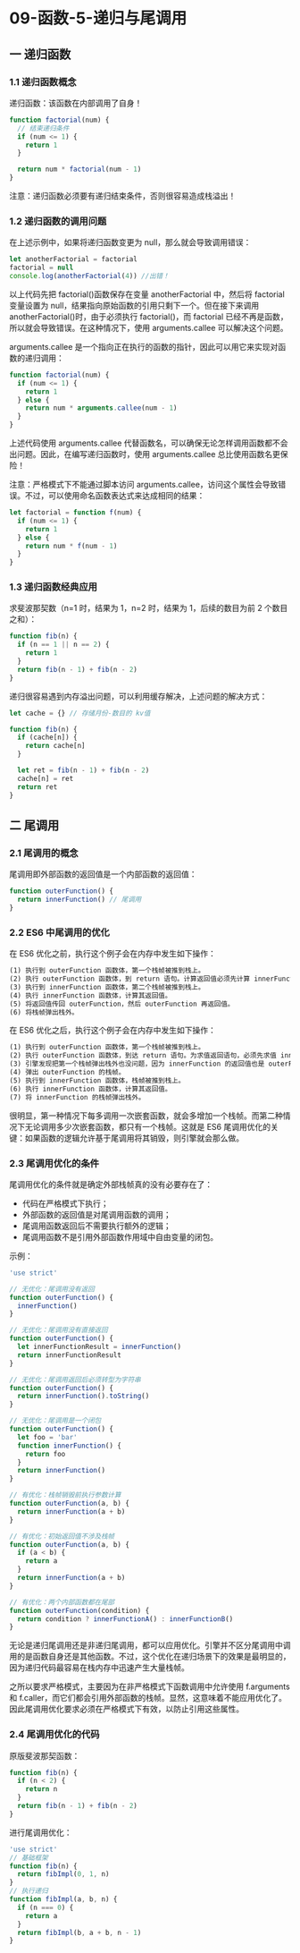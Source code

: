 # 09-函数-5-递归与尾调用

## 一 递归函数

### 1.1 递归函数概念

递归函数：该函数在内部调用了自身！

```js
function factorial(num) {
  // 结束递归条件
  if (num <= 1) {
    return 1
  }

  return num * factorial(num - 1)
}
```

注意：递归函数必须要有递归结束条件，否则很容易造成栈溢出！

### 1.2 递归函数的调用问题

在上述示例中，如果将递归函数变更为 null，那么就会导致调用错误：

```js
let anotherFactorial = factorial
factorial = null
console.log(anotherFactorial(4)) //出错！
```

以上代码先把 factorial()函数保存在变量 anotherFactorial 中，然后将 factorial 变量设置为 null，结果指向原始函数的引用只剩下一个。但在接下来调用 anotherFactorial()时，由于必须执行 factorial()，而 factorial 已经不再是函数，所以就会导致错误。在这种情况下，使用 arguments.callee 可以解决这个问题。

arguments.callee 是一个指向正在执行的函数的指针，因此可以用它来实现对函数的递归调用：

```js
function factorial(num) {
  if (num <= 1) {
    return 1
  } else {
    return num * arguments.callee(num - 1)
  }
}
```

上述代码使用 arguments.callee 代替函数名，可以确保无论怎样调用函数都不会出问题。因此，在编写递归函数时，使用 arguments.callee 总比使用函数名更保险！

注意：严格模式下不能通过脚本访问 arguments.callee，访问这个属性会导致错误。不过，可以使用命名函数表达式来达成相同的结果：

```js
let factorial = function f(num) {
  if (num <= 1) {
    return 1
  } else {
    return num * f(num - 1)
  }
}
```

### 1.3 递归函数经典应用

求斐波那契数（n=1 时，结果为 1，n=2 时，结果为 1，后续的数目为前 2 个数目之和）：

```js
function fib(n) {
  if (n == 1 || n == 2) {
    return 1
  }
  return fib(n - 1) + fib(n - 2)
}
```

递归很容易遇到内存溢出问题，可以利用缓存解决，上述问题的解决方式：

```js
let cache = {} // 存储月份-数目的 kv值

function fib(n) {
  if (cache[n]) {
    return cache[n]
  }

  let ret = fib(n - 1) + fib(n - 2)
  cache[n] = ret
  return ret
}
```

## 二 尾调用

### 2.1 尾调用的概念

尾调用即外部函数的返回值是一个内部函数的返回值：

```js
function outerFunction() {
  return innerFunction() // 尾调用
}
```

### 2.2 ES6 中尾调用的优化

在 ES6 优化之前，执行这个例子会在内存中发生如下操作：

```txt
(1) 执行到 outerFunction 函数体，第一个栈帧被推到栈上。
(2) 执行 outerFunction 函数体，到 return 语句。计算返回值必须先计算 innerFunction。
(3) 执行到 innerFunction 函数体，第二个栈帧被推到栈上。
(4) 执行 innerFunction 函数体，计算其返回值。
(5) 将返回值传回 outerFunction，然后 outerFunction 再返回值。
(6) 将栈帧弹出栈外。
```

在 ES6 优化之后，执行这个例子会在内存中发生如下操作：

```txt
(1) 执行到 outerFunction 函数体，第一个栈帧被推到栈上。
(2) 执行 outerFunction 函数体，到达 return 语句。为求值返回语句，必须先求值 innerFunction。
(3) 引擎发现把第一个栈帧弹出栈外也没问题，因为 innerFunction 的返回值也是 outerFunction的返回值。
(4) 弹出 outerFunction 的栈帧。
(5) 执行到 innerFunction 函数体，栈帧被推到栈上。
(6) 执行 innerFunction 函数体，计算其返回值。
(7) 将 innerFunction 的栈帧弹出栈外。
```

很明显，第一种情况下每多调用一次嵌套函数，就会多增加一个栈帧。而第二种情况下无论调用多少次嵌套函数，都只有一个栈帧。这就是 ES6 尾调用优化的关键：如果函数的逻辑允许基于尾调用将其销毁，则引擎就会那么做。

### 2.3 尾调用优化的条件

尾调用优化的条件就是确定外部栈帧真的没有必要存在了：

- 代码在严格模式下执行；
- 外部函数的返回值是对尾调用函数的调用；
- 尾调用函数返回后不需要执行额外的逻辑；
- 尾调用函数不是引用外部函数作用域中自由变量的闭包。

示例：

```js
'use strict'

// 无优化：尾调用没有返回
function outerFunction() {
  innerFunction()
}

// 无优化：尾调用没有直接返回
function outerFunction() {
  let innerFunctionResult = innerFunction()
  return innerFunctionResult
}

// 无优化：尾调用返回后必须转型为字符串
function outerFunction() {
  return innerFunction().toString()
}

// 无优化：尾调用是一个闭包
function outerFunction() {
  let foo = 'bar'
  function innerFunction() {
    return foo
  }
  return innerFunction()
}

// 有优化：栈帧销毁前执行参数计算
function outerFunction(a, b) {
  return innerFunction(a + b)
}

// 有优化：初始返回值不涉及栈帧
function outerFunction(a, b) {
  if (a < b) {
    return a
  }
  return innerFunction(a + b)
}

// 有优化：两个内部函数都在尾部
function outerFunction(condition) {
  return condition ? innerFunctionA() : innerFunctionB()
}
```

无论是递归尾调用还是非递归尾调用，都可以应用优化。引擎并不区分尾调用中调用的是函数自身还是其他函数。不过，这个优化在递归场景下的效果是最明显的，因为递归代码最容易在栈内存中迅速产生大量栈帧。

之所以要求严格模式，主要因为在非严格模式下函数调用中允许使用 f.arguments 和 f.caller，而它们都会引用外部函数的栈帧。显然，这意味着不能应用优化了。因此尾调用优化要求必须在严格模式下有效，以防止引用这些属性。

### 2.4 尾调用优化的代码

原版斐波那契函数：

```js
function fib(n) {
  if (n < 2) {
    return n
  }
  return fib(n - 1) + fib(n - 2)
}
```

进行尾调用优化：

```js
'use strict'
// 基础框架
function fib(n) {
  return fibImpl(0, 1, n)
}
// 执行递归
function fibImpl(a, b, n) {
  if (n === 0) {
    return a
  }
  return fibImpl(b, a + b, n - 1)
}
```
